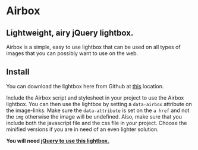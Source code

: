 <h1>Airbox</h1>
<h2>Lightweight, airy jQuery lightbox.</h2>
<p>Airbox is a simple, easy to use lightbox that can be used on all types of images that 
you can possibly want to use on the web.</p>
<h2>Install</h2>
<p>You can download the lightbox here from Github at <a href="https://github.com/AndyAkesson/airbox">this</a> location.</p>
<p>Include the Airbox script and stylesheet in your project to use the Airbox lightbox.
You can then use the lightbox by setting a <code>data-airbox</code> attribute on the image-links. Make sure the <code>data-attribute</code> is set on the <code>a href</code> and not the <code>img</code> otherwise the image will be undefined. Also, make sure that you include both the javascript file and the css file in your project. Choose the minified versions if you are in need of an even lighter solution.</p>
<p><strong>You will need <a href="http://jquery.com/">jQuery to use this lightbox.</strong></p>
